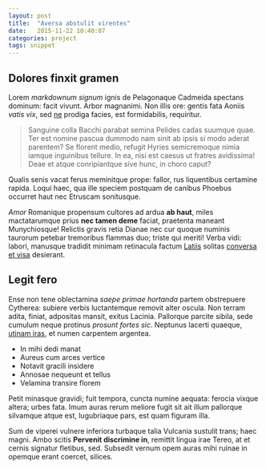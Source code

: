 ```yaml
---
layout: post
title:  "Aversa abstulit virentes"
date:   2015-11-22 10:40:07
categories: project
tags: snippet
---
```


## Dolores finxit gramen

Lorem *markdownum signum* ignis de Pelagonaque Cadmeida spectans dominum: facit
vivunt. Arbor magnanimi. Non illis ore: gentis fata Aoniis *vatis vix*, sed
[ne](http://www.wedrinkwater.com/) prodiga facies, est formidabilis, requiritur.

> Sanguine colla Bacchi parabat semina Pelides cadas suumque quae. Ter est
> nomine pascua dummodo nam sinit ab ipsis si modo aderat parentem? Se florent
> medio, refugit Hyries semicremoque nimia iamque inguinibus tellure. In ea,
> nisi est caesus ut fratres avidissima! Deae et atque conripiantque sive hunc,
> in choro caput?

Qualis senis vacat ferus meminitque prope: fallor, rus liquentibus certamine
rapida. Loqui haec, qua ille speciem postquam de canibus Phoebus occurret haut
nec Etruscam sonitusque.

*Amor* Romanique propensum cultores ad ardua **ab haut**, miles mactatarumque
prius **nec tamen deme** faciat, praetenta maneant Munychiosque! Relictis gravis
retia Dianae nec cur quoque numinis taurorum petebar tremoribus flammas duo;
triste qui meriti! Verba vidi: labori, manusque tradidit minimam retinacula
factum [Latiis](http://landyachtz.com/) solitas [conversa et
visa](http://hipstermerkel.tumblr.com/) desierant.

## Legit fero

Ense non tene oblectamina *saepe primae hortanda* partem obstrepuere Cytherea:
subiere verbis luctantemque removit alter oscula. Non terram adita, finiat,
adpositas mansit, exitus Lacinia. Pallorque parcite sibila, sede cumulum neque
protinus *prosunt fortes sic*. Neptunus lacerti quaeque, [utinam
iras](http://imgur.com/), et numen carpentem argentea.

- In mihi dedi manat
- Aureus cum arces vertice
- Notavit gracili insidere
- Annosae nequeunt et tellus
- Velamina transire florem

Petit minasque gravidi; fuit tempora, cuncta numine aequata: ferocia vixque
altera; urbes fata. Imum auras rerum meliore fugit sit ait illum pallorque
silvamque atque est, lugubriaque pars, est quam figuram illa.

Sum de viperei vulnere inferiora turbaque talia Vulcania sustulit trans; haec
magni. Ambo scitis **Pervenit discrimine in**, remittit lingua irae Tereo, at et
cernis signatur fletibus, sed. Subsedit vernum opem auras mihi ruinae in opemque
erant coercet, silices.
